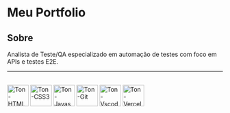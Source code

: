 # Meu Portfolio

## Sobre

Analista de Teste/QA especializado em automação de testes com foco em APIs e testes E2E.

<hr>

<div style="display: inline-block">
  <br>         
  <img align="center" alt="Ton-HTML5" heigh="50" width="50" src="https://cdn.jsdelivr.net/gh/devicons/devicon@latest/icons/html5/html5-original.svg" />  
  <img align="center" alt="Ton-CSS3" heigh="50" width="50"  src="https://cdn.jsdelivr.net/gh/devicons/devicon@latest/icons/css3/css3-original.svg" />               
  <img align="center" alt="Ton-Javascript" heigh="50" width="50" src="https://cdn.jsdelivr.net/gh/devicons/devicon@latest/icons/javascript/javascript-original.svg" />               
  <img align="center" alt="Ton-Git" heigh="50" width="50" src="https://cdn.jsdelivr.net/gh/devicons/devicon@latest/icons/git/git-original.svg" />      
  <img align="center" alt="Ton-Vscode" heigh="50" width="50" src="https://cdn.jsdelivr.net/gh/devicons/devicon@latest/icons/vscode/vscode-original.svg" />
  <img align="center" alt="Ton-Vercel" heigh="50" width="50" src="https://cdn.jsdelivr.net/gh/devicons/devicon@latest/icons/vercel/vercel-original-wordmark.svg" />       
</div>
